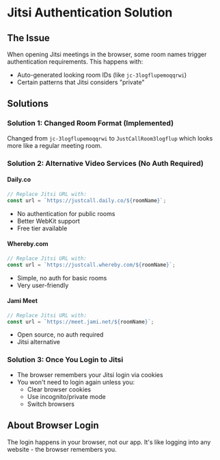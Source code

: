 # Jitsi Authentication Solution

## The Issue
When opening Jitsi meetings in the browser, some room names trigger authentication requirements. This happens with:
- Auto-generated looking room IDs (like `jc-3logflupemoqqrwi`)
- Certain patterns that Jitsi considers "private"

## Solutions

### Solution 1: Changed Room Format (Implemented)
Changed from `jc-3logflupemoqqrwi` to `JustCallRoom3logflup` which looks more like a regular meeting room.

### Solution 2: Alternative Video Services (No Auth Required)

#### Daily.co
```javascript
// Replace Jitsi URL with:
const url = `https://justcall.daily.co/${roomName}`;
```
- No authentication for public rooms
- Better WebKit support
- Free tier available

#### Whereby.com  
```javascript
// Replace Jitsi URL with:
const url = `https://justcall.whereby.com/${roomName}`;
```
- Simple, no auth for basic rooms
- Very user-friendly

#### Jami Meet
```javascript
// Replace Jitsi URL with:
const url = `https://meet.jami.net/${roomName}`;
```
- Open source, no auth required
- Jitsi alternative

### Solution 3: Once You Login to Jitsi
- The browser remembers your Jitsi login via cookies
- You won't need to login again unless you:
  - Clear browser cookies
  - Use incognito/private mode
  - Switch browsers

## About Browser Login
The login happens in your browser, not our app. It's like logging into any website - the browser remembers you.

